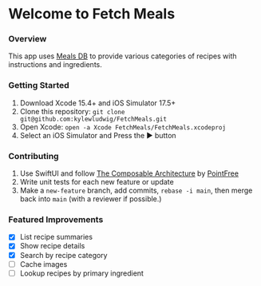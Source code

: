 # Welcome to Fetch Meals

### Overview

This app uses [Meals DB](https://themealdb.com/api.php) to provide various categories of recipes with instructions and ingredients.

### Getting Started
1. Download Xcode 15.4+ and iOS Simulator 17.5+
2. Clone this repository: ```git clone git@github.com:kylewludwig/FetchMeals.git```
3. Open Xcode: ```open -a Xcode FetchMeals/FetchMeals.xcodeproj```
4. Select an iOS Simulator and Press the ► button

### Contributing
1. Use SwiftUI and follow [The Composable Architecture](https://github.com/pointfreeco/swift-composable-architecture) by [PointFree](https://www.pointfree.co/)
2. Write unit tests for each new feature or update
3. Make a `new-feature` branch, add commits, `rebase -i main`, then merge back into `main` (with a reviewer if possible.)

### Featured Improvements
- [x] List recipe summaries
- [x] Show recipe details
- [x] Search by recipe category
- [ ] Cache images
- [ ] Lookup recipes by primary ingredient
